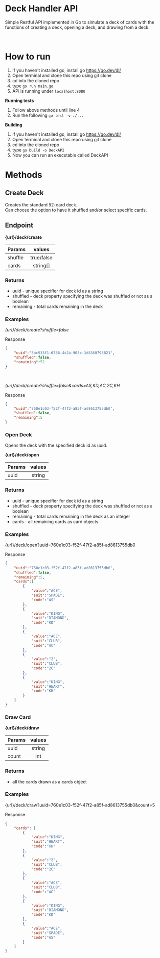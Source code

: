 <h1> Deck Handler API </h1>

Simple Restful API implemented in Go to simulate a deck of cards with the functions of creating a deck, opening a deck, and drawing from a deck.

<br>

How to run
=====
1) If you haven't installed go, install go https://go.dev/dl/
1) Open terminal and clone this repo using git clone
2) cd into the cloned repo
3) type `go run main.go`
4) API is running under `localhost:8080`

**Running tests**

1) Follow above methods until line 4
2) Run the following `go test -v ./...`

**Building**

1) If you haven't installed go, install go https://go.dev/dl/
1) Open terminal and clone this repo using git clone
2) cd into the cloned repo
3) type `go build -o DeckAPI`
4) Now you can run an executable called DeckAPI

Methods
======

## Create Deck
Creates the standard 52-card deck. <br> Can choose the option to have it shuffled and/or select specific cards.

## Endpoint

**{url}/deck/create**

| Params        | values          
| ------------- |:-------------:|
| shuffle      | true/false |
| cards      | string[]  |

### Returns

- uuid - unique specifier for deck id as a string
- shuffled - deck property specifying the deck was shuffled or not as a boolean
- remaining - total cards remaining in the deck

### Examples

*{url}/deck/create?shuffle=false*

Response
```json
{
    "uuid":"5bc933f1-6736-4e2a-903c-1d8360795821",
    "shuffled":false,
    "remaining":52
}
```
<br>

*{url}/deck/create?shuffle=false&cards=AS,KD,AC,2C,KH*

Response
```json
{
    "uuid":"760e1c03-f52f-47f2-a85f-ad8613755db0",
    "shuffled":false,
    "remaining":5
}
```

### Open Deck

Opens the deck with the specified deck id as uuid.

**{url}/deck/open**

| Params        | values          
| ------------- |:-------------:|
| uuid      | string  |

### Returns
- uuid - unique specifier for deck id as a string
- shuffled - deck property specifying the deck was shuffled or not as a boolean
- remaining - total cards remaining in the deck as an integer
- cards - all remaining cards as card objects
### Examples

{url}/deck/open?uuid=760e1c03-f52f-47f2-a85f-ad8613755db0

Response
```json
{
    "uuid":"760e1c03-f52f-47f2-a85f-ad8613755db0",
    "shuffled":false,
    "remaining":5,
    "cards":[
        {
            "value":"ACE",
            "suit":"SPADE",
            "code":"AS"
        },
        {
            "value":"KING",
            "suit":"DIAMOND",
            "code":"KD"
        },
        {
            "value":"ACE",
            "suit":"CLUB",
            "code":"AC"
        },
        {
            "value":"2",
            "suit":"CLUB",
            "code":"2C"
        },
        {
            "value":"KING",
            "suit":"HEART",
            "code":"KH"
        }
    ]
}
```


### Draw Card

**{url}/deck/draw**

| Params        | values          
| ------------- |:-------------:|
| uuid      | string  |
| count      | int  |

### Returns

- all the cards drawn as a cards object

### Examples

{url}/deck/draw?uuid=760e1c03-f52f-47f2-a85f-ad8613755db0&count=5

Response
```json
{ 
    "cards": [
        {
            "value":"KING",
            "suit":"HEART",
            "code":"KH"
        },
        {
            "value":"2",
            "suit":"CLUB",
            "code":"2C"
        },
        {
            "value":"ACE",
            "suit":"CLUB",
            "code":"AC"
        },
        {
            "value":"KING",
            "suit":"DIAMOND",
            "code":"KD"
        },
        {
            "value":"ACE",
            "suit":"SPADE",
            "code":"AS"
        }
    ]
}
```